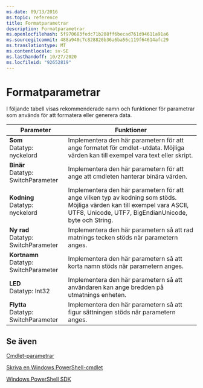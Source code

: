 ```yaml
---
ms.date: 09/13/2016
ms.topic: reference
title: Formatparametrar
description: Formatparametrar
ms.openlocfilehash: 5f970683fedc71b208ff6becad761d94611a91a6
ms.sourcegitcommit: 488a940c7c828820b36a6ba56c119f64614afc29
ms.translationtype: MT
ms.contentlocale: sv-SE
ms.lasthandoff: 10/27/2020
ms.locfileid: "92652819"
---
```

# <a name="format-parameters"></a>Formatparametrar

I följande tabell visas rekommenderade namn och funktioner för parametrar som används för att formatera eller generera data.

|Parameter|Funktioner|
|---|---|
|**Som**<br>Datatyp: nyckelord|Implementera den här parametern för att ange formatet för cmdlet-utdata. Möjliga värden kan till exempel vara text eller skript.|
|**Binär**<br>Datatyp: SwitchParameter|Implementera den här parametern för att ange att cmdleten hanterar binära värden.|
|**Kodning**<br>Datatyp: nyckelord|Implementera den här parametern för att ange vilken typ av kodning som stöds. Möjliga värden kan till exempel vara ASCII, UTF8, Unicode, UTF7, BigEndianUnicode, byte och String.|
|**Ny rad**<br>Datatyp: SwitchParameter|Implementera den här parametern så att rad matnings tecken stöds när parametern anges.|
|**Kortnamn**<br>Datatyp: SwitchParameter|Implementera den här parametern så att korta namn stöds när parametern anges.|
|**LED**<br>Datatyp: Int32|Implementera den här parametern så att användaren kan ange bredden på utmatnings enheten.|
|**Flytta**<br>Datatyp: SwitchParameter|Implementera den här parametern så att figur sättningen stöds när parametern anges.|
## <a name="see-also"></a>Se även

[Cmdlet-parametrar](./cmdlet-parameters.md)

[Skriva en Windows PowerShell-cmdlet](./writing-a-windows-powershell-cmdlet.md)

[Windows PowerShell SDK](../windows-powershell-reference.md)
